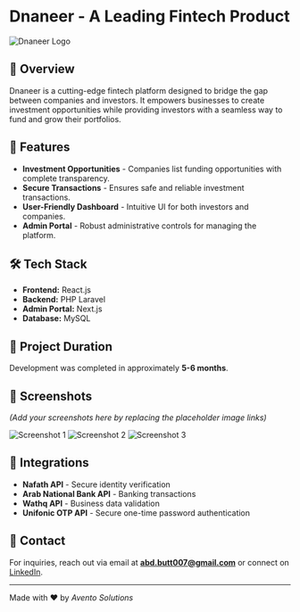 # Dnaneer - A Leading Fintech Product

![Dnaneer Logo](https://dnaneer.com/assets/images/header-logo.png)

## 📌 Overview
Dnaneer is a cutting-edge fintech platform designed to bridge the gap between companies and investors. It empowers businesses to create investment opportunities while providing investors with a seamless way to fund and grow their portfolios.

## 🚀 Features
- **Investment Opportunities** - Companies list funding opportunities with complete transparency.
- **Secure Transactions** - Ensures safe and reliable investment transactions.
- **User-Friendly Dashboard** - Intuitive UI for both investors and companies.
- **Admin Portal** - Robust administrative controls for managing the platform.

## 🛠️ Tech Stack
- **Frontend:** React.js
- **Backend:** PHP Laravel
- **Admin Portal:** Next.js
- **Database:** MySQL

## 📅 Project Duration
Development was completed in approximately **5-6 months**.

## 📸 Screenshots
*(Add your screenshots here by replacing the placeholder image links)*

![Screenshot 1](https://your-screenshot-url1.com)
![Screenshot 2](https://your-screenshot-url2.com)
![Screenshot 3](https://your-screenshot-url3.com)

## 🔗 Integrations
- **Nafath API** - Secure identity verification
- **Arab National Bank API** - Banking transactions
- **Wathq API** - Business data validation
- **Unifonic OTP API** - Secure one-time password authentication

## 📧 Contact
For inquiries, reach out via email at **[abd.butt007@gmail.com](mailto:abd.butt007@gmail.com)** or connect on [LinkedIn](https://www.linkedin.com/in/abdul-samad-b-301a24103/).

---
Made with ❤️ by *Avento Solutions*

